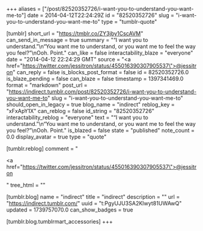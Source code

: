 +++
aliases = ["/post/82520352726/i-want-you-to-understand-you-want-me-to"]
date = 2014-04-12T22:24:29Z
id = "82520352726"
slug = "i-want-you-to-understand-you-want-me-to"
type = "tumblr-quote"

[tumblr]
short_url = "https://tmblr.co/ZY3jby1CscAVM"
can_send_in_message = true
summary = "“I want you to understand.”\n“You want me to understand, or you want me to feel the way you feel?”\nOoh. Point."
can_like = false
interactability_blaze = "everyone"
date = "2014-04-12 22:24:29 GMT"
source = "<a href=\"https://twitter.com/jessitron/status/455016390307905537\">@jessitron</a>"
can_reply = false
is_blocks_post_format = false
id = 82520352726.0
is_blaze_pending = false
can_blaze = false
timestamp = 1397341469.0
format = "markdown"
post_url = "https://indirect.tumblr.com/post/82520352726/i-want-you-to-understand-you-want-me-to"
slug = "i-want-you-to-understand-you-want-me-to"
should_open_in_legacy = true
blog_name = "indirect"
reblog_key = "xFxApY1X"
can_reblog = false
id_string = "82520352726"
interactability_reblog = "everyone"
text = "&ldquo;I want you to understand.&rdquo;\n&ldquo;You want me to understand, or you want me to feel the way you feel?&rdquo;\nOoh. Point."
is_blazed = false
state = "published"
note_count = 0.0
display_avatar = true
type = "quote"

[tumblr.reblog]
comment = "<p><a href=\"https://twitter.com/jessitron/status/455016390307905537\">@jessitron</a></p>"
tree_html = ""

[tumblr.blog]
name = "indirect"
title = "indirect"
description = ""
url = "https://indirect.tumblr.com/"
uuid = "t:PgyUJU3SA2Klwyt81UWAwQ"
updated = 1739757070.0
can_show_badges = true

[tumblr.blog.tumblrmart_accessories]
+++
